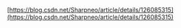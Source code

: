[https://blog.csdn.net/Sharpneo/article/details/126085315](https://blog.csdn.net/Sharpneo/article/details/126085315)
